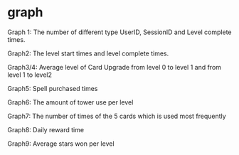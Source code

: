 # graph

Graph 1:
The number of different type UserID, SessionID and Level complete times.

Graph2:
The level start times and level complete times.

Graph3/4:
Average level of Card Upgrade from level 0 to level 1 and from level 1 to level2

Graph5:
Spell purchased times

Graph6:
The amount of tower use per level

Graph7:
The number of times of the 5 cards which is used most frequently

Graph8:
Daily reward time

Graph9:
Average stars won per level
